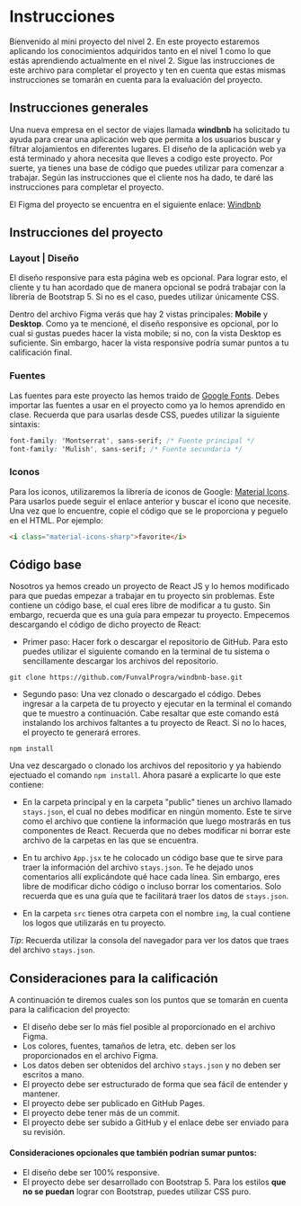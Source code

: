 # Instrucciones

Bienvenido al mini proyecto del nivel 2. En este proyecto estaremos aplicando los conocimientos adquiridos tanto en el nivel 1 como lo que estás aprendiendo actualmente en el nivel 2. Sigue las instrucciones de este archivo para completar el proyecto y ten en cuenta que estas mismas instrucciones se tomarán en cuenta para la evaluación del proyecto.

## Instrucciones generales

Una nueva empresa en el sector de viajes llamada **windbnb** ha solicitado tu ayuda para crear una aplicación web que permita a los usuarios buscar y filtrar alojamientos en diferentes lugares. El diseño de la aplicación web ya está terminado y ahora necesita que lleves a codigo este proyecto. Por suerte, ya tienes una base de código que puedes utilizar para comenzar a trabajar. Según las instrucciones que el cliente nos ha dado, te daré las instrucciones para completar el proyecto.

El Figma del proyecto se encuentra en el siguiente enlace: [Windbnb](https://www.figma.com/file/KGNH8dbclXT1vzXLyPrBeu/Windbnb?node-id=0-1)

## Instrucciones del proyecto

### Layout | Diseño

El diseño responsive para esta página web es opcional. Para lograr esto, el cliente y tu han acordado que de manera opcional se podrá trabajar con la librería de Bootstrap 5. Si no es el caso, puedes utilizar únicamente CSS.

Dentro del archivo Figma verás que hay 2 vistas principales: **Mobile** y **Desktop**. Como ya te mencioné, el diseño responsive es opcional, por lo cual si gustas puedes hacer la vista mobile; si no, con la vista Desktop es suficiente. Sin embargo, hacer la vista responsive podría sumar puntos a tu calificación final.

### Fuentes

Las fuentes para este proyecto las hemos traido de [Google Fonts](https://fonts.google.com/). Debes importar las fuentes a usar en el proyecto como ya lo hemos aprendido en clase. Recuerda que para usarlas desde CSS, puedes utilizar la siguiente sintaxis:

```css
font-family: 'Montserrat', sans-serif; /* Fuente principal */
font-family: 'Mulish', sans-serif; /* Fuente secundaria */
```

### Iconos

Para los iconos, utilizaremos la librería de iconos de Google: [Material Icons](https://fonts.google.com/icons). Para usarlos puede seguir el enlace anterior y buscar el icono que necesite. Una vez que lo encuentre, copie el código que se le proporciona y peguelo en el HTML. Por ejemplo:

```html
<i class="material-icons-sharp">favorite</i>
```


## Código base

Nosotros ya hemos creado un proyecto de React JS y lo hemos modificado para que puedas empezar a trabajar en tu proyecto sin problemas. Este contiene un código base, el cual eres libre de modificar a tu gusto. Sin embargo, recuerda que es una guía para empezar tu proyecto. Empecemos descargando el código de dicho proyecto de React:

- Primer paso: Hacer fork o descargar el repositorio de GitHub. Para esto puedes utilizar el siguiente comando en la terminal de tu sistema o sencillamente descargar los archivos del repositorio.

```
git clone https://github.com/FunvalProgra/windbnb-base.git
```

- Segundo paso: Una vez clonado o descargado el código. Debes ingresar a la carpeta de tu proyecto y ejecutar en la terminal el comando que te muestro a continuación. Cabe resaltar que este comando está instalando los archivos faltantes a tu proyecto de React. Si no lo haces, el proyecto te generará errores.

```
npm install
```

Una vez descargado o clonado los archivos del repositorio y ya habiendo ejectuado el comando `npm install`. Ahora pasaré a explicarte lo que este contiene:

- En la carpeta principal y en la carpeta "public" tienes un archivo llamado `stays.json`, el cual no debes modificar en ningún momento. Este te sirve como el archivo que contiene la información que luego mostrarás en tus componentes de React. Recuerda que no debes modificar ni borrar este archivo de la carpetas en las que se encuentra.

- En tu archivo `App.jsx` te he colocado un código base que te sirve para traer la información del archivo `stays.json`. Te he dejado unos comentarios allí explicándote qué hace cada línea. Sin embargo, eres libre de modificar dicho código o incluso borrar los comentarios. Solo recuerda que es una guía que te facilitará traer los datos de `stays.json`.

- En la carpeta `src` tienes otra carpeta con el nombre `img`, la cual contiene los logos que utilizarás en tu proyecto.

*Tip*: Recuerda utilizar la consola del navegador para ver los datos que traes del archivo `stays.json`.


## Consideraciones para la calificación

A continuación te diremos cuales son los puntos que se tomarán en cuenta para la calificacion del proyecto:

- El diseño debe ser lo más fiel posible al proporcionado en el archivo Figma.
- Los colores, fuentes, tamaños de letra, etc. deben ser los proporcionados en el archivo Figma.
- Los datos deben ser obtenidos del archivo `stays.json` y no deben ser escritos a mano.
- El proyecto debe ser estructurado de forma que sea fácil de entender y mantener.
- El proyecto debe ser publicado en GitHub Pages.
- El proyecto debe tener más de un commit.
- El proyecto debe ser subido a GitHub y el enlace debe ser enviado para su revisión.

#### Consideraciones opcionales que también podrían sumar puntos:
- El diseño debe ser 100% responsive.
- El proyecto debe ser desarrollado con Bootstrap 5. Para los estilos **que no se puedan** lograr con Bootstrap, puedes utilizar CSS puro.